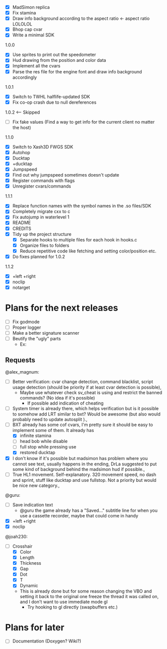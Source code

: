 - [x] MadSimon replica
- [x] Fix stamina
- [x] Draw info background according to the aspect ratio <- aspect ratio LOLOLOL
- [x] Bhop cap cvar
- [x] Write a minimal SDK

1.0.0
- [x] Use sprites to print out the speedometer
- [x] Hud drawing from the position and color data
- [x] Implement all the cvars
- [x] Parse the res file for the engine font and draw info background accordingly

1.0.1
- [x] Switch to TWHL halflife-updated SDK
- [x] Fix co-op crash due to null dereferences

1.0.2 <-- Skipped
- [ ] Fix fake values (Find a way to get info for the current client no matter the host)

1.1.0
- [x] Switch to Xash3D FWGS SDK
- [x] Autohop
- [x] Ducktap
- [x] +ducktap
- [x] Jumpspeed
- [x] Find out why jumpspeed sometimes doesn't update
- [x] Register commands with flags
- [x] Unregister cvars/commands

1.1.1
- [x] Replace function names with the symbol names in the .so files/SDK
- [x] Completely migrate cxx to c
- [x] Fix autojump in waterlevel 1
- [x] README
- [x] CREDITS
- [x] Tidy up the project structure
	- [x] Separate hooks to multiple files for each hook in hooks.c
	- [x] Organize files to folders
	- [x] Reduce repetitive code like fetching and setting color/position etc.
- [x] Do fixes planned for 1.0.2

1.1.2
- [x] +left +right
- [x] noclip
- [x] notarget

# Plans for the next releases
- [ ] Fix godmode
- [ ] Proper logger
- [ ] Make a better signature scanner
- [ ] Beutify the "ugly" parts
	- Ex: 

## Requests
@alex_magnum:
- [ ] Better verification: cvar change detection, command blacklist, script usage detection (should be priority if at least cvar detection is possible),
	- Maybe use whatever check sv_cheat is using and restrict the banned commands? (No idea if it's possible)
		- If possible add indication of cheating
- [ ] System timer is already there, which helps verification but is it possible to somehow add LRT similar to bxt? Would be awesome (but also would probably need to update autosplit  ).,
- [ ] BXT already has some cof cvars, I'm pretty sure it should be easy to implement some of them. It already has
	- [x] infinite stamina
	- [ ] head bob while disable
	- [ ] full stop while pressing use
	- [x] restored ducktap
- [x] I don't know if it's possible but madsimon has problem where you cannot see text, usually happens in the ending, DrLa suggested to put some kind of background behind the madsimon hud if possible.,
- [ ] True HL1 movement. Self-explanatory. 320 movement speed, no dash and sprint, stuff like ducktap and use fullstop. Not a priority but would be nice new category.,

@guru:
- [ ] Save indication text
	- @guru the game already has a "Saved..." subtitle line for when you use a cassette recorder, maybe that could come in handy
- [x] +left +right
- [x] noclip

@joah230:
- [ ] Crosshair
	- [x] Color
	- [x] Length
	- [x] Thickness
	- [x] Gap
	- [x] Dot
	- [x] T
	- [x] Dynamic
	- This is already done but for some reason changing the VBO and setting it back to the original one freeze the thread it was called on, and I don't want to use immediate mode gl
		- Try hooking to gl directly (swapbuffers etc.)

# Plans for later
- [ ] Documentation (Doxygen? Wiki?)